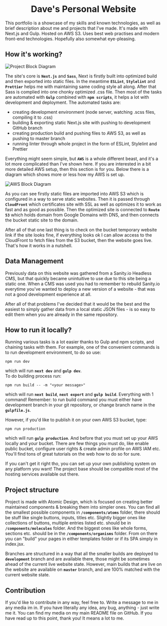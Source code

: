 <h1 align="center">
  Dave's Personal Website
</h1>

This portfolio is a showcase of my skills and known technologies, as well as brief description about me and projects that I've made. It's made with Next.js and Gulp. Hosted on AWS S3. Uses best web practises and modern front-end technologies. Hopefully also somewhat eye-pleasing.

## How it's working?
<img
  align="center"
  alt="Project Block Diagram"
  title="Click if its too small"
  src="https://user-images.githubusercontent.com/74379676/159375290-c2f443c5-49d2-4729-8f3a-8c79eb0132c2.png"
/>

The site's core is **`Next.js`** and **`Sass`**, Next is firstly built into optimized build and then exported into static files. In the meantime **`ESLint`**, **`Stylelint`** and **`Prettier`** helps me with maintaining same coding style all along. After that Sass is complied into one chonky optimized .css file. Then most of the tasks are automated with **`Gulp`** combined with **`npm scripts`**, it helps a lot with development and deployment. The automated tasks are:
* creating development environment (node server, watching .scss files, compiling it to .css)
* building & exporting static Next.js site with pushing to development GitHub branch
* creating production build and pushing files to AWS S3, as well as pushing to master branch
* running linter through whole project in the form of ESLint, Stylelint and Prettier

Everything might seem simple, but **`AWS`** is a whole different beast, and it's a lot more complicated than I've shown here. If you are interested in a bit more detailed AWS setup, then this section is for you. Below there is a diagram which shows more or less how my AWS is set up.

<img
  align="center"
  alt="AWS Block Diagram"
  title="Click if its too small"
  src="https://user-images.githubusercontent.com/74379676/147861818-cde7317e-4cbc-41c6-b904-da3ae328e148.png"
/>

As you can see firstly static files are imported into AWS S3 which is configured in a way to serve static websites. Then it is passed through **`CloudFront`** which certificates site with SSL as well as optimizes it to work as fast and as good as possible. Then the optimized site is connected to **`Route 53`** which holds domain from Google Domains with DNS, and then connects the bucket static site to the domain.

After all of that one last thing is to check on the bucket temporary website link if the site looks fine, if everything looks ok I can allow access to the CloudFront to fetch files from the S3 bucket, then the website goes live. That's how it works in a nutshell.

## Data Management
Previously data on this website was gathered from a Sanity.io Headless CMS, but that quickly became unintuitive to use due to this site being a static one.
When a CMS was used you had to remember to rebuild Sanity.io everytime you've wanted to deploy a new version of a website - that was not a good development experience at all.

After all of that problems I've decided that it would be the best and the easiest to simply gather data from a local static JSON files - is so easy to edit them when you are already in the same repository.

## How to run it locally?
Running various tasks is a lot easier thanks to Gulp and npm scripts, and chaining tasks with them. For example, one of the convenient commands is to run development environment, to do so use:
```
npm run dev
```
which will run **`next dev`** and **`gulp dev`**. \
To do building process run:
```
npm run build -- -m "<your message>"
```
which will run **`next build`**, **`next export`** and **`gulp build`**. Everything with 1 command! Remember: to run build command you must either have development branch in your git repository, or change branch name in the **`gulpfile.js`**.

However, if you'd like to publish it on your own AWS S3 bucket, type:
```
npm run production
```
which will run **`gulp production`**. And before that you must set up your AWS locally and your bucket. There are few things you must do, like enable public bucket, configure user rights & create admin profile on AWS IAM etc. You'll find tons of great tutorials on the web how to do so for sure.

If you can't get it right tho, you can set up your own publishing system on any platform you want! The project base should be compatible most of the hosting services available out there.

## Project structure
Project is made with Atomic Design, which is focused on creating better maintained components & breaking them into simpler ones. You can find all the smallest possible components in **`/components/atoms`** folder, there should be stuff like single buttons, inputs, titles etc. Slightly bigger ones like collections of buttons, multiple entries listed etc. should be in **`/components/molecules`** folder. And the biggest ones like whole forms, sections etc. should be in the **`/components/organisms`** folder. From on there you can "build" your pages in either templates folder or if its SPA simply in index.jsx.

Branches are structured in a way that all the smaller builds are deployed to **`development`** branch and are available there, those might be sometimes ahead of the current live website state. However, main builds that are live on the website are available on **`master`** branch, and are 100% matched with the current website state.

## Contribution
If you'd like to contribute in any way, feel free to. Write a message to me in any media im in. If you have literally any idea, any bug, anything - just write me it. You can find my media on my main README file on GitHub. If you have read up to this point, thank you! It means a lot to me.
